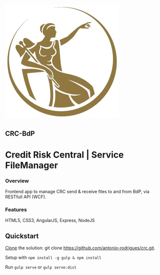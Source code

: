 
# [![CRC-BdP](https://github.com/antonio-rodrigues/crc/blob/master/app/images/bp-logo.jpg)](https://github.com/antonio-rodrigues/crc/blob/master/app/images/bp-logo.jpg)

## CRC-BdP

# Credit Risk Central | Service FileManager


### Overview

Frontend app to manage CRC send & receive files to and from BdP, via RESTfull API (WCF).


### Features

HTML5, CSS3, AngularJS, Express, NodeJS


## Quickstart

[Clone](https://github.com/antonio-rodrigues/crc.git) the solution: git clone https://github.com/antonio-rodrigues/crc.git.

Setup with `npm install -g gulp & npm install`

Run `gulp serve` or `gulp serve:dist`

